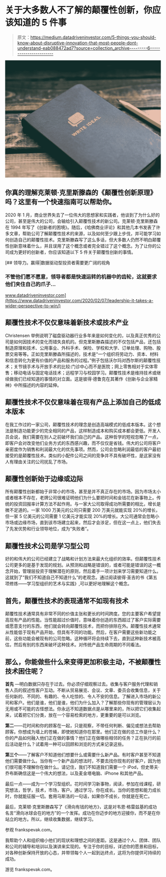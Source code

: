 # 关于大多数人不了解的颠覆性创新，你应该知道的 5 件事

> 原文：<https://medium.datadriveninvestor.com/5-things-you-should-know-about-disruptive-innovation-that-most-people-dont-understand-eab088472ad7?source=collection_archive---------6----------------------->

![](img/8f6ab909c8b70f9568e910b24d58c725.png)

## 你真的理解克莱顿·克里斯滕森的《颠覆性创新原理》吗？这里有一个快速指南可以帮助你。

2020 年 1 月，商业世界失去了一位伟大的思想家和实践者，他谈到了为什么好的公司，甚至是伟大的公司，会输给引入颠覆性技术的新公司。克莱顿·克里斯滕森在 1994 年写了《创新者的困境》。随后，《哈佛商业评论》和其他几本书发表了许多文章，帮助公司了解颠覆性技术的来源，以及如何至少跟上步伐，并可能学习如何创造自己的颠覆性技术。克里斯滕森写了这么多话，但大多数人仍然不明白颠覆性创新意味着什么，并且误用了这个概念或者完全错过了这个概念。为了让你的公司成为更好的创新者，你应该知道以下 5 件关于颠覆性创新的事情。

[](https://www.datadriveninvestor.com/2020/02/07/leadership-it-takes-a-wider-perspective-to-win/) [## 领导力。赢得|数据驱动型投资者需要更广阔的视角

### 不管他们愿不愿意，领导者都是快速运转的机器中的齿轮，这就要求他们夹住自己的爪子…

www.datadriveninvestor.com](https://www.datadriveninvestor.com/2020/02/07/leadership-it-takes-a-wider-perspective-to-win/) 

## 颠覆性技术不仅仅意味着新技术或技术产业

Christensen 举例说明了磁盘驱动器行业多年来是如何变化的，以及真正优秀的公司是如何因技术的变化而错失良机的。但克里斯滕森描述的不仅包括产品，还包括制造原理和技术、公用事业、外科手术、保险、学校和大学、订单处理、购物、股票交易等等。正如克里斯滕森所描述的，技术是“一个组织将劳动力、资本、材料和信息转化为更有价值的产品和服务的过程。”例子包括沃尔玛对西尔斯的颠覆性技术；关节镜手术与开放手术的比较:门诊中心而不是医院；网上零售相对于实体零售；移动电话与固定电话技术；远程学习与校园学习。颠覆性技术是维持技术或继续做我们已经知道的事情的对立面。这是彼得·德鲁克在其著作《创新与企业家精神》中所描述的内容的延伸。

## 颠覆性技术不仅仅意味着在现有产品上添加自己的低成本版本

在我工作过的一家公司，颠覆性技术的理念是创造高端模式的低成本版本。这个想法是制造功能更少的完全相同的产品，这样制造成本和购买成本都会更低。开发人员会说，我们需要在别人之前破坏我们自己的产品。这种哲学的短视忽略了一点，即客户会对改变他们业务方式的东西感兴趣，而不仅仅是省钱。伟大的公司将客户亲密度作为销售和利润最大化的优先事项。然而，公司会忽略利润最低的客户最初接受的是颠覆性技术。类似的小配件公司之间的竞争并不具有破坏性，是这家没有人有理由关注的公司扰乱了市场。

## 颠覆性创新始于边缘或边际

所有颠覆性创新都始于非常小的市场，甚至是并不真正存在的市场。因为市场太小或者根本不存在，老牌公司很难证明他们为什么要把时间和金钱花在新事物上。传统的投资回报率计算方法不起作用。与一家大公司取得成功所需要的相比，增长是微不足道的。一家 1000 万美元的公司只需要 200 万美元就能实现 20%的增长，但一家 5 亿美元的公司需要 1 亿美元才能实现 20%的增长。大公司通常会忽略小市场或边缘市场，直到该市场建立起来，然后才会涉足，但在这一点上，他们失去了先发优势和行业领导地位，成为“失败者”。

## 颠覆性技术公司是学习型公司

好的和伟大的公司已经建立了战略和计划方法来最大化组织的效率。但颠覆性技术公司更多的是基于发现的规划。从预测和战略是错误的，或者可能是错误的这一概念开始，管理层投资于理解潜在的原则，然后着手一项计划来学习需要知道什么。这就到了“我们不知道自己不知道什么”的老观念。通过阅读彼得·圣吉的书《第五项修炼——学习型组织的艺术与实践》,可以更好地理解这个概念。

## 首先，颠覆性技术的表现通常不如现有技术

颠覆性技术通常具有非常不同的价值主张和更长的时间跨度。您的主要客户希望提高现有产品的性能。当性能超过价值时，意味着你创造的东西超过了客户实际需要或愿意支付的东西，他们就会转向颠覆性技术，而把你排除在外。颠覆性技术通常从性能低于现有产品开始，但具有不同的功能。然后，在客户需要这些新功能之前，这些功能会被现有的公司忽略。这种循环将会持续下去，直到这种新技术被高估，然后有别的东西来破坏这种技术。对传统产品生命周期的不同看法。

## 那么，你能做些什么来变得更加积极主动，不被颠覆性技术困住呢？

**首先** —明白数据只存在于过去。你必须仔细观察过去。收集与客户服务代理和销售人员的叙述性客户互动。不断从贸易展览、会议、文章、委员会收集信息，关于任何新的、不同的、有趣的、令人吃惊的、令人不安的信息。了解进入市场的新公司和客户。他们是谁，他们是谁，他们为什么加入？了解那些你现有的管理层认为无用或不可能的古怪想法。你永远不知道数据点是从哪里来的，所以把它们收集起来，试着把它们分类，放在一个容易检索的地方，更重要的是可以浏览。

**第二**——花时间和你的顾客在一起，只是观察，不带任何判断、偏见或想法去帮助顾客。你想成为墙上的苍蝇，即使她知道你在那里。他们正在做的总工作是什么？你的产品如何融入他们正在做的事情？他们正在做哪些相邻的任务？正在执行的前后活动是什么？试着用一种可以回顾和浏览的方式来记录这些。

**第三个**——了解客户不知道他们想要什么或需要什么新产品。有时客户甚至不知道他们需要做什么。当你有一个新产品的想法时，不要去找你现有的好客户，因为他们很可能不理解你在做什么。请记住，我们不知道我们需要一个 iPod，但史蒂夫·乔布斯确信这是一个伟大的想法，以及麦金塔电脑、iPhone 和其他产品。

最后一点——成为一个学习型组织。花时间学习新事物，阅读，参加在线课程，研究想法，哲学，技术，市场，客户。通过学习，你在成长。当你的思想和能力成长时，你就能征服一切。套用马斯洛的一句话，如果你不成长，你就是在死亡。

最后，克莱顿·克里斯滕森写了《滑向有钱的地方》，这是对韦恩·格雷兹基的成功名言“滑向冰球会在的地方”的一个发挥。成功在你迈步的地方迎接你，而不是在你站立的地方。所以，继续收集数据，继续学习。

参观 frankspevak.com。

我帮助个人和组织缩小他们的现状和理想之间的差距。这是通过个人、团体、团队和公司的辅导和培训以及演讲来实现的。专注于你的目标，详述你的愿景和目标，对各种创新保持开放的心态，并带领每个人一起到达终点，这将为你提供可持续的成功。

游览 frankspevak.com。